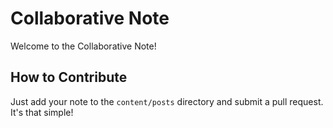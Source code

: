 # Collaborative Note

Welcome to the Collaborative Note!

## How to Contribute

Just add your note to the `content/posts` directory and submit a pull request. It's that simple!
